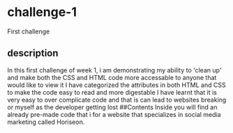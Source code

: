 # challenge-1
First challenge

## description
In this first challenge of week 1, i am demonstrating my ability to 'clean up' and make both the CSS and HTML code more accessable to anyone that would like to view it
I have categorized the attributes in both HTML and CSS to make the code easy to read and more digestable
I have learnt that it is very easy to over complicate code and that is can lead to websites breaking or myself as the developer getting lost 
##Contents
Inside you will find an already pre-made code that i for a website that specializes in social media marketing called Horiseon.
